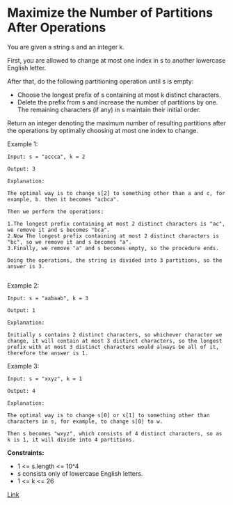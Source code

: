 # Maximize the Number of Partitions After Operations

You are given a string s and an integer k.

First, you are allowed to change at most one index in s to another lowercase English letter.

After that, do the following partitioning operation until s is empty:

- Choose the longest prefix of s containing at most k distinct characters.
- Delete the prefix from s and increase the number of partitions by one. The remaining characters (if any) in s maintain
  their initial order.

Return an integer denoting the maximum number of resulting partitions after the operations by optimally choosing at most
one index to change.

Example 1:

```
Input: s = "accca", k = 2

Output: 3

Explanation:

The optimal way is to change s[2] to something other than a and c, for example, b. then it becomes "acbca".

Then we perform the operations:

1.The longest prefix containing at most 2 distinct characters is "ac", we remove it and s becomes "bca".
2.Now The longest prefix containing at most 2 distinct characters is "bc", so we remove it and s becomes "a".
3.Finally, we remove "a" and s becomes empty, so the procedure ends.

Doing the operations, the string is divided into 3 partitions, so the answer is 3.


```

Example 2:

```
Input: s = "aabaab", k = 3

Output: 1

Explanation:

Initially s contains 2 distinct characters, so whichever character we change, it will contain at most 3 distinct characters, so the longest prefix with at most 3 distinct characters would always be all of it, therefore the answer is 1.
```

Example 3:

```
Input: s = "xxyz", k = 1

Output: 4

Explanation:

The optimal way is to change s[0] or s[1] to something other than characters in s, for example, to change s[0] to w.

Then s becomes "wxyz", which consists of 4 distinct characters, so as k is 1, it will divide into 4 partitions.
```

**Constraints:**

- 1 <= s.length <= 10^4
- s consists only of lowercase English letters.
- 1 <= k <= 26

[Link](https://leetcode.com/problems/maximize-the-number-of-partitions-after-operations/description)